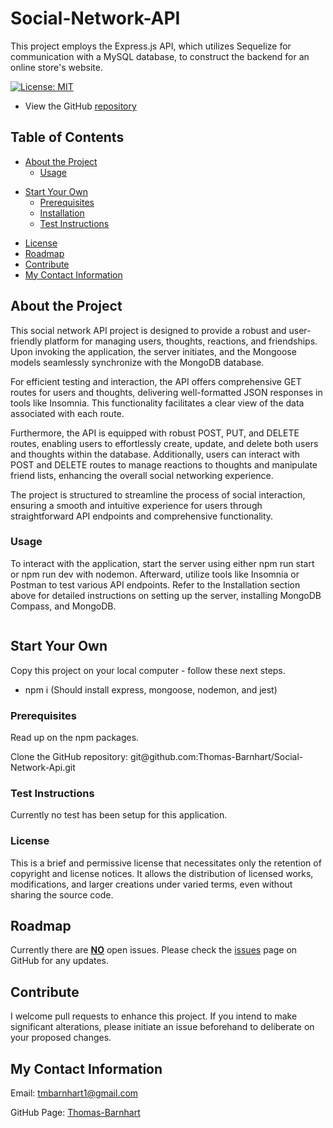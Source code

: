 
# Social-Network-API
This project employs the Express.js API, which utilizes Sequelize for communication with a MySQL database, to construct the backend for an online store's website.

[![License: MIT](https://img.shields.io/badge/License-MIT-yellow.svg)](https://opensource.org/licenses/MIT)

- View the GitHub [repository](https://github.com/Thomas-Barnhart/Social-Network-Api)

## Table of Contents

- [About the Project](https://github.com/Thomas-Barnhart/Social-Network-Api#about-the-project)
  - [Usage](https://github.com/Thomas-Barnhart/Social-Network-Api#usage)

* [Start Your Own](https://github.com/Thomas-Barnhart/Social-Network-Api#start-your-own)
  - [Prerequisites](https://github.com/Thomas-Barnhart/Social-Network-Api#prerequisites)
  - [Installation](https://github.com/Thomas-Barnhart/Social-Network-Api#installation)
  - [Test Instructions](https://github.com/Thomas-Barnhart/Social-Network-Api#test-instructions)

- [License](https://github.com/Thomas-Barnhart/Social-Network-Api#license)
- [Roadmap](https://github.com/Thomas-Barnhart/Social-Network-Api#roadmap)
- [Contribute](https://github.com/Thomas-Barnhart/Social-Network-Api#contribute)
- [My Contact Information](https://github.com/Thomas-Barnhart/Social-Network-Api#my-contact-information)

## About the Project

This social network API project is designed to provide a robust and user-friendly platform for managing users, thoughts, reactions, and friendships. Upon invoking the application, the server initiates, and the Mongoose models seamlessly synchronize with the MongoDB database.

For efficient testing and interaction, the API offers comprehensive GET routes for users and thoughts, delivering well-formatted JSON responses in tools like Insomnia. This functionality facilitates a clear view of the data associated with each route.

Furthermore, the API is equipped with robust POST, PUT, and DELETE routes, enabling users to effortlessly create, update, and delete both users and thoughts within the database. Additionally, users can interact with POST and DELETE routes to manage reactions to thoughts and manipulate friend lists, enhancing the overall social networking experience.

The project is structured to streamline the process of social interaction, ensuring a smooth and intuitive experience for users through straightforward API endpoints and comprehensive functionality.

### Usage

To interact with the application, start the server using either npm run start or npm run dev with nodemon. Afterward, utilize tools like Insomnia or Postman to test various API endpoints. Refer to the Installation section above for detailed instructions on setting up the server, installing MongoDB Compass, and MongoDB.

![]()

## Start Your Own

Copy this project on your local computer - follow these next steps.

- npm i (Should install express, mongoose, nodemon, and jest)

### Prerequisites

Read up on the npm packages.

Clone the GitHub repository: git@github<i></i>.com:Thomas-Barnhart/Social-Network-Api.git

### Test Instructions

Currently no test has been setup for this application.

### License

This is a brief and permissive license that necessitates only the retention of copyright and license notices. It allows the distribution of licensed works, modifications, and larger creations under varied terms, even without sharing the source code.

## Roadmap

Currently there are <u><b>NO</b></u> open issues. Please check the [issues](https://github.com/Thomas-Barnhart/Social-Network-Api/issues) page on GitHub for any updates.

## Contribute

I welcome pull requests to enhance this project. If you intend to make significant alterations, please initiate an issue beforehand to deliberate on your proposed changes.

## My Contact Information

Email: tmbarnhart1@gmail.com

GitHub Page: [Thomas-Barnhart](https://github.com/Thomas-Barnhart)